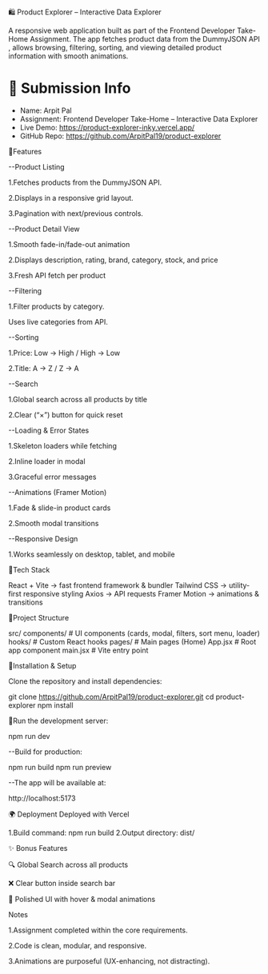 
🛍️ Product Explorer – Interactive Data Explorer

A responsive web application built as part of the Frontend Developer Take-Home Assignment.
The app fetches product data from the DummyJSON API
, allows browsing, filtering, sorting, and viewing detailed product information with smooth animations.

# 📌 Submission Info
- Name: Arpit Pal
- Assignment: Frontend Developer Take-Home – Interactive Data Explorer
- Live Demo: https://product-explorer-inky.vercel.app/
- GitHub Repo: https://github.com/ArpitPal19/product-explorer


🚀Features

--Product Listing

1.Fetches products from the DummyJSON API.

2.Displays in a responsive grid layout.

3.Pagination with next/previous controls.

--Product Detail View

1.Smooth fade-in/fade-out animation

2.Displays description, rating, brand, category, stock, and price

3.Fresh API fetch per product

--Filtering

1.Filter products by category.

Uses live categories from API.

--Sorting

1.Price: Low → High / High → Low

2.Title: A → Z / Z → A

--Search

1.Global search across all products by title

2.Clear (“×”) button for quick reset

--Loading & Error States

1.Skeleton loaders while fetching

2.Inline loader in modal

3.Graceful error messages

--Animations (Framer Motion)

1.Fade & slide-in product cards

2.Smooth modal transitions

--Responsive Design

1.Works seamlessly on desktop, tablet, and mobile


 🚀Tech Stack

React + Vite → fast frontend framework & bundler
Tailwind CSS → utility-first responsive styling
Axios → API requests
Framer Motion → animations & transitions

🚀Project Structure

src/
  components/       # UI components (cards, modal, filters, sort menu, loader)
  hooks/            # Custom React hooks
  pages/            # Main pages (Home)
  App.jsx           # Root app component
  main.jsx          # Vite entry point


🚀Installation & Setup

Clone the repository and install dependencies:

git clone https://github.com/ArpitPal19/product-explorer.git
cd product-explorer
npm install


🚀Run the development server:

npm run dev

--Build for production:

npm run build
npm run preview

--The app will be available at:

http://localhost:5173


🌍 Deployment
Deployed with Vercel

1.Build command: npm run build
2.Output directory: dist/

✨ Bonus Features

🔍 Global Search across all products

❌ Clear button inside search bar

🎨 Polished UI with hover & modal animations


Notes

1.Assignment completed within the core requirements.

2.Code is clean, modular, and responsive.

3.Animations are purposeful (UX-enhancing, not distracting).